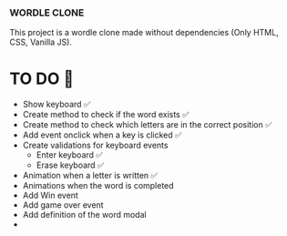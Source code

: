 ### WORDLE CLONE 
This project is a wordle clone made without dependencies (Only HTML, CSS, Vanilla JS).


# TO DO 🎯
- Show keyboard ✅
- Create method to check if the word exists ✅
- Create method to check which letters are in the correct position ✅
- Add event onclick when a key is clicked ✅
- Create validations for keyboard events
    - Enter keyboard ✅
    - Erase keyboard ✅
- Animation when a letter is written ✅
- Animations when the word is completed
- Add Win event
- Add game over event
- Add definition of the word modal
- 
